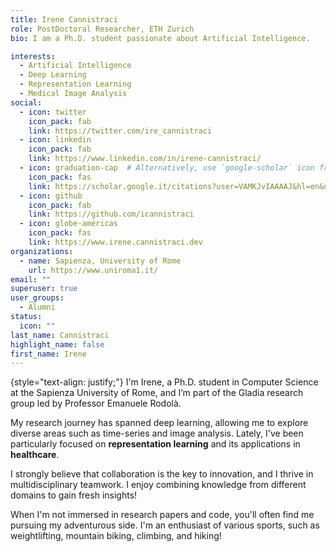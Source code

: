 ```yaml
---
title: Irene Cannistraci
role: PostDoctoral Researcher, ETH Zurich
bio: I am a Ph.D. student passionate about Artificial Intelligence.

interests:
  - Artificial Intelligence
  - Deep Learning
  - Representation Learning
  - Medical Image Analysis
social:
  - icon: twitter
    icon_pack: fab
    link: https://twitter.com/ire_cannistraci
  - icon: linkedin
    icon_pack: fab
    link: https://www.linkedin.com/in/irene-cannistraci/
  - icon: graduation-cap  # Alternatively, use `google-scholar` icon from `ai` icon pack
    icon_pack: fas
    link: https://scholar.google.it/citations?user=VAMKJvIAAAAJ&hl=en&oi=ao
  - icon: github
    icon_pack: fab
    link: https://github.com/icannistraci
  - icon: globe-americas
    icon_pack: fas
    link: https://www.irene.cannistraci.dev
organizations:
  - name: Sapienza, University of Rome
    url: https://www.uniroma1.it/
email: ""
superuser: true
user_groups:
  - Alumni
status:
  icon: ""
last_name: Cannistraci
highlight_name: false
first_name: Irene
---
```



{style="text-align: justify;"}
I'm Irene, a Ph.D. student in Computer Science at the Sapienza University of Rome, and I’m part of the Gladia research group led by Professor Emanuele Rodolà.

My research journey has spanned deep learning, allowing me to explore diverse areas such as time-series and image analysis. Lately, I've been particularly focused on **representation learning** and its applications in **healthcare**.

I strongly believe that collaboration is the key to innovation, and I thrive in multidisciplinary teamwork. I enjoy combining knowledge from different domains to gain fresh insights!

When I'm not immersed in research papers and code, you'll often find me pursuing my adventurous side. I'm an enthusiast of various sports, such as weightlifting, mountain biking, climbing, and hiking!
